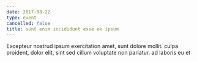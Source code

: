 ```yaml
---
date: 2017-08-22
type: event
cancelled: false
title: sunt enim incididunt esse ex ipsum
---
```

Excepteur nostrud ipsum exercitation amet, sunt dolore mollit. culpa proident, dolor elit, sint sed cillum voluptate non pariatur. ad laboris eu et